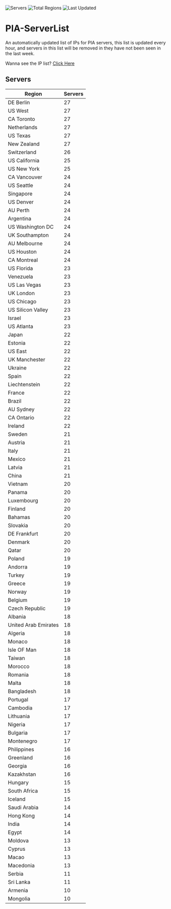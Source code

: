 ![Servers](https://img.shields.io/badge/Servers-1,930-darkgreen)
![Total Regions](https://img.shields.io/badge/Total_Regions-97-darkgreen)
![Last Updated](https://img.shields.io/badge/Last_Updated-April_27_2024_05:01_EDT-darkgreen)

# PIA-ServerList
An automatically updated list of IPs for PIA servers, this list is updated every hour, and servers in this list will be removed in they have not been seen in the last week.

Wanna see the IP list? [Click Here](./context.json)

## Servers
| Region               | Servers |
|----------------------|---------|
| DE Berlin | 27 |
| US West | 27 |
| CA Toronto | 27 |
| Netherlands | 27 |
| US Texas | 27 |
| New Zealand | 27 |
| Switzerland | 26 |
| US California | 25 |
| US New York | 25 |
| CA Vancouver | 24 |
| US Seattle | 24 |
| Singapore | 24 |
| US Denver | 24 |
| AU Perth | 24 |
| Argentina | 24 |
| US Washington DC | 24 |
| UK Southampton | 24 |
| AU Melbourne | 24 |
| US Houston | 24 |
| CA Montreal | 24 |
| US Florida | 23 |
| Venezuela | 23 |
| US Las Vegas | 23 |
| UK London | 23 |
| US Chicago | 23 |
| US Silicon Valley | 23 |
| Israel | 23 |
| US Atlanta | 23 |
| Japan | 22 |
| Estonia | 22 |
| US East | 22 |
| UK Manchester | 22 |
| Ukraine | 22 |
| Spain | 22 |
| Liechtenstein | 22 |
| France | 22 |
| Brazil | 22 |
| AU Sydney | 22 |
| CA Ontario | 22 |
| Ireland | 22 |
| Sweden | 21 |
| Austria | 21 |
| Italy | 21 |
| Mexico | 21 |
| Latvia | 21 |
| China | 21 |
| Vietnam | 20 |
| Panama | 20 |
| Luxembourg | 20 |
| Finland | 20 |
| Bahamas | 20 |
| Slovakia | 20 |
| DE Frankfurt | 20 |
| Denmark | 20 |
| Qatar | 20 |
| Poland | 19 |
| Andorra | 19 |
| Turkey | 19 |
| Greece | 19 |
| Norway | 19 |
| Belgium | 19 |
| Czech Republic | 19 |
| Albania | 18 |
| United Arab Emirates | 18 |
| Algeria | 18 |
| Monaco | 18 |
| Isle OF Man | 18 |
| Taiwan | 18 |
| Morocco | 18 |
| Romania | 18 |
| Malta | 18 |
| Bangladesh | 18 |
| Portugal | 17 |
| Cambodia | 17 |
| Lithuania | 17 |
| Nigeria | 17 |
| Bulgaria | 17 |
| Montenegro | 17 |
| Philippines | 16 |
| Greenland | 16 |
| Georgia | 16 |
| Kazakhstan | 16 |
| Hungary | 15 |
| South Africa | 15 |
| Iceland | 15 |
| Saudi Arabia | 14 |
| Hong Kong | 14 |
| India | 14 |
| Egypt | 14 |
| Moldova | 13 |
| Cyprus | 13 |
| Macao | 13 |
| Macedonia | 13 |
| Serbia | 11 |
| Sri Lanka | 11 |
| Armenia | 10 |
| Mongolia | 10 |
